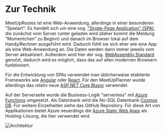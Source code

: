 # Zur Technik

MeetUpRoutes ist eine Web-Anwendung, allerdings in einer besonderen "Spielart": Es handelt sich um eine sog. ["Single-Page Application" (SPA)](https://de.wikipedia.org/wiki/Single-Page-Webanwendung), die zunächst vom Server runter geladen wird (daher kommt die Meldung "Momentchen" zu Beginn) und danach im Browser lokal auf dem Handy/Rechner ausgeführt wird. Dadurch fühlt sie sich eher wie eine App als eine Web-Anwendung an. Die Daten werden dann immer jeweils vom Server aktualisiert. Außerdem wird hier der sog. [WebAssembly Standard](https://de.wikipedia.org/wiki/WebAssembly) genutzt, dadurch wird es möglich, dass das auf allen modernen Browsern funktioniert. 

Für die Entwicklung von SPAs verwendet man üblicherweise etablierte Frameworks wie [Angular](https://de.wikipedia.org/wiki/Angular) oder [React](https://de.wikipedia.org/wiki/React). Für den MeetUpPlanner wurde allerdings das relativ neue [ASP.NET Core Blazor](https://docs.microsoft.com/de-de/aspnet/core/blazor) verwendet.

Auf der Serverseite wurde die Business-Logik "serverless" mit [Azure Functions](https://docs.microsoft.com/de-de/azure/azure-functions/) umgesetzt. Als Datenbank wird die No-SQL Datenbank [Cosmos DB](https://docs.microsoft.com/de-de/azure/cosmos-db/). Für weitere Einzelheiten siehe das GitHub Repository. Für diese Art von Applikationen bietet Azure neuerdings die [Azure Static Web Apps](https://docs.microsoft.com/en-us/azure/static-web-apps/overview) als Hosting-Lösung, die hier verwendet wird.

![Architektur](https://am3pap005files.storage.live.com/y4myecbctAePWrsKPUukIWY5ev-0JEzqfMTKMdWHz-mBfrcgIxF81ZEE7KuM2aXAqUFYTy_NxiRnYAtK3vuQ1oqcmf9Tl3YqepVO3-SAbEy67T0MIVEqn6zRxkkCRgNvR7ubzSzVTL6f5JgWj7lSkRwhnxWe3iD9BTYKdCblNN-Rr2lkfz3MNJLiGcWjLuohfB-?width=1337&height=911&cropmode=none)